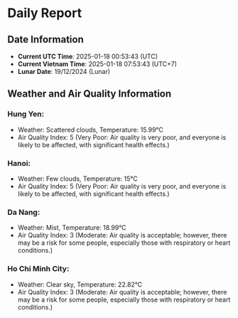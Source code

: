 # Daily Report
## Date Information
- **Current UTC Time**: 2025-01-18 00:53:43 (UTC)
- **Current Vietnam Time**: 2025-01-18 07:53:43 (UTC+7)
- **Lunar Date**: 19/12/2024 (Lunar)

## Weather and Air Quality Information

### Hung Yen:
- Weather: Scattered clouds, Temperature: 15.99°C
- Air Quality Index: 5 (Very Poor: Air quality is very poor, and everyone is likely to be affected, with significant health effects.)

### Hanoi:
- Weather: Few clouds, Temperature: 15°C
- Air Quality Index: 5 (Very Poor: Air quality is very poor, and everyone is likely to be affected, with significant health effects.)

### Da Nang:
- Weather: Mist, Temperature: 18.99°C
- Air Quality Index: 3 (Moderate: Air quality is acceptable; however, there may be a risk for some people, especially those with respiratory or heart conditions.)

### Ho Chi Minh City:
- Weather: Clear sky, Temperature: 22.82°C
- Air Quality Index: 3 (Moderate: Air quality is acceptable; however, there may be a risk for some people, especially those with respiratory or heart conditions.)
